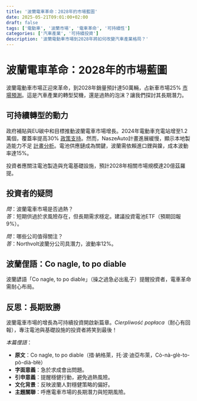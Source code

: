 ```yaml
---
title: '波蘭電車革命：2028年的市場藍圖'
date: 2025-05-21T09:01:00+02:00
draft: false
tags: ['電動車', '波蘭市場', '電車革命', '可持續性']
categories: ['汽車產業', '可持續投資']
description: '波蘭電動車市場到2028年將如何改變汽車產業格局？'
---
```


# 波蘭電車革命：2028年的市場藍圖


波蘭電動車市場正迎來革命，到2028年銷量預計達50萬輛，占新車市場25% [市場預測](https://businessinsider.com.pl/gospodarka/polska-elektromobilnosc-dynamiczny-rozwoj-rynku-do-2028-r/xt5y6jz)。這是汽車產業的轉型契機，還是過熱的泡沫？讓我們探討其長期潛力。

## 可持續轉型的動力
政府補貼與EU碳中和目標推動波蘭電車市場增長。2024年電動車充電站增至1.2萬個，覆蓋率提高30% [政策支持](https://www.money.pl/gospodarka/samochodowa-rewolucja-nadciaga-tak-bedzie-juz-za-trzy-lata-7158693105875648a.html)。然而，NaszeAuto計畫進展緩慢，顯示本地製造能力不足 [計畫分析](https://www.rp.pl/biznes/art42324241-naszeauto-na-hamulcu-co-dalej-z-rzadowym-programem)。電池供應鏈成為關鍵，波蘭需依賴進口鋰與鎳，成本波動率達15%。

投資者應關注電池製造與充電基礎設施，預計2028年相關市場規模達20億茲羅提。

## 投資者的疑問
*問*：波蘭電車市場是否過熱？  
*答*：短期供過於求風險存在，但長期需求穩定。建議投資電池ETF（預期回報9%）。

*問*：哪些公司值得關注？  
*答*：Northvolt波蘭分公司具潛力，波動率12%。

## 波蘭俚語：Co nagle, to po diable
波蘭諺語「Co nagle, to po diable」（操之過急必出亂子）提醒投資者，電車革命需耐心布局。

## 反思：長期致勝
波蘭電車市場的增長為可持續投資開啟新篇章。*Cierpliwość popłaca*（耐心有回報），專注電池與基礎設施的投資者將笑到最後！

*本篇俚語*：  
- **原文**：Co nagle, to po diable（措·納格萊，托·波·迪亞布萊，Cò-nà-glè-to-pò-dià-błè）  
- **字面意義**：急於求成會出問題。  
- **引申意義**：提醒穩健行動，避免過熱風險。  
- **文化背景**：反映波蘭人對穩健策略的偏好。  
- **主題關聯**：呼應電車市場的長期潛力與短期風險。